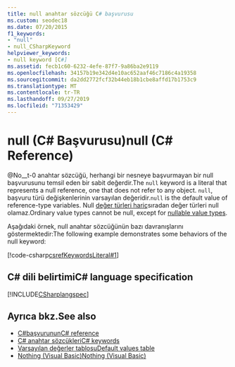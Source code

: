 ```yaml
---
title: null anahtar sözcüğü C# başvurusu
ms.custom: seodec18
ms.date: 07/20/2015
f1_keywords:
- "null"
- null_CSharpKeyword
helpviewer_keywords:
- null keyword [C#]
ms.assetid: fecb1c60-6232-4efe-87f7-9a86ba2e9119
ms.openlocfilehash: 34157b19e342d4e10ac652aaf46c7186c4a19358
ms.sourcegitcommit: da2dd2772fcf32b44eb18b1cbe8affd17b1753c9
ms.translationtype: MT
ms.contentlocale: tr-TR
ms.lasthandoff: 09/27/2019
ms.locfileid: "71353429"
---
```

# <a name="null-c-reference"></a><span data-ttu-id="e270f-102">null (C# Başvurusu)</span><span class="sxs-lookup"><span data-stu-id="e270f-102">null (C# Reference)</span></span>

<span data-ttu-id="e270f-103">@No__t-0 anahtar sözcüğü, herhangi bir nesneye başvurmayan bir null başvurusunu temsil eden bir sabit değerdir.</span><span class="sxs-lookup"><span data-stu-id="e270f-103">The `null` keyword is a literal that represents a null reference, one that does not refer to any object.</span></span> <span data-ttu-id="e270f-104">`null`, başvuru türü değişkenlerinin varsayılan değeridir.</span><span class="sxs-lookup"><span data-stu-id="e270f-104">`null` is the default value of reference-type variables.</span></span> <span data-ttu-id="e270f-105">Null [değer türleri hariç](../../programming-guide/nullable-types/index.md)sıradan değer türleri null olamaz.</span><span class="sxs-lookup"><span data-stu-id="e270f-105">Ordinary value types cannot be null, except for [nullable value types](../../programming-guide/nullable-types/index.md).</span></span>

<span data-ttu-id="e270f-106">Aşağıdaki örnek, null anahtar sözcüğünün bazı davranışlarını göstermektedir:</span><span class="sxs-lookup"><span data-stu-id="e270f-106">The following example demonstrates some behaviors of the null keyword:</span></span>

[!code-csharp[csrefKeywordsLiteral#1](~/samples/snippets/csharp/VS_Snippets_VBCSharp/csrefKeywordsLiteral/CS/csrefKeywordsLiteral.cs#1)]

## <a name="c-language-specification"></a><span data-ttu-id="e270f-107">C# dili belirtimi</span><span class="sxs-lookup"><span data-stu-id="e270f-107">C# language specification</span></span>

[!INCLUDE[CSharplangspec](~/includes/csharplangspec-md.md)]

## <a name="see-also"></a><span data-ttu-id="e270f-108">Ayrıca bkz.</span><span class="sxs-lookup"><span data-stu-id="e270f-108">See also</span></span>

- [<span data-ttu-id="e270f-109">C#başvurunun</span><span class="sxs-lookup"><span data-stu-id="e270f-109">C# reference</span></span>](../../language-reference/index.md)
- [<span data-ttu-id="e270f-110">C# anahtar sözcükleri</span><span class="sxs-lookup"><span data-stu-id="e270f-110">C# keywords</span></span>](index.md)
- [<span data-ttu-id="e270f-111">Varsayılan değerler tablosu</span><span class="sxs-lookup"><span data-stu-id="e270f-111">Default values table</span></span>](default-values-table.md)
- [<span data-ttu-id="e270f-112">Nothing (Visual Basic)</span><span class="sxs-lookup"><span data-stu-id="e270f-112">Nothing (Visual Basic)</span></span>](../../../visual-basic/language-reference/nothing.md)
